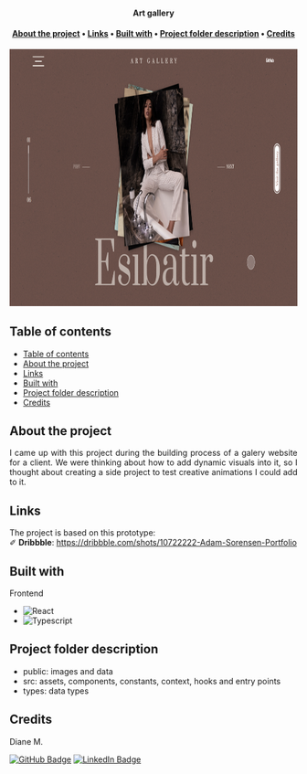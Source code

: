 <div align="center">
    <h4><b>Art gallery</b></h4>
    <h4>
        <a href="#about">About the project</a>
        •
        <a href="#links">Links</a>
        •
        <a href="#built-with">Built with</a>
        •
        <a href="#architecture">Project folder description</a>
        •
        <a href="#contact">Credits</a>
    </h4>
</div>

<p align="center"> 
    <img src="public/screen-1.png" alt="home page" height="450" width="auto">
</p>

## Table of contents

- [Table of contents](#table-of-contents)
- [About the project](#about-the-project)
- [Links](#links)
- [Built with](#built-with)
- [Project folder description](#project-folder-description)
- [Credits](#credits)

## About the project

<p align="justify"> 
  I came up with this project during the building process of a galery website for a client. We were thinking about how to add dynamic visuals into it, so I thought about creating a side project to test creative animations I could add to it.
</p>


## Links

The project is based on this prototype:<br />
✐ **Dribbble**: https://dribbble.com/shots/10722222-Adam-Sorensen-Portfolio


## Built with

Frontend
* ![React](https://img.shields.io/badge/react-%2320232a.svg?style=for-the-badge&logo=react&logoColor=%2361DAFB)
* ![Typescript](https://img.shields.io/badge/TypeScript-007ACC?style=for-the-badge&logo=typescript&logoColor=white)


## Project folder description

* public: images and data
* src: assets, components, constants, context, hooks and entry points
* types: data types


## Credits

<p>Diane M.</p>

[![GitHub Badge](https://img.shields.io/badge/GitHub-100000?style=for-the-badge&logo=github&logoColor=white)](https://github.com/dkm94)
[![LinkedIn Badge](https://img.shields.io/badge/LinkedIn-0077B5?style=for-the-badge&logo=linkedin&logoColor=white)](https://www.linkedin.com/in/diane-mpk/)

